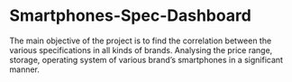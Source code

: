 # Smartphones-Spec-Dashboard
The main objective of the project is to find the correlation between the various specifications in all kinds of brands. 
Analysing the price range, storage, operating system of various brand’s smartphones in a significant manner. 
